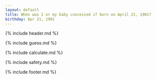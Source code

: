 ```yaml
---
layout: default
title: When was I or my baby conceived if born on April 21, 1901?
birthday: Apr 21, 1901
---
```


{% include header.md %}

{% include guess.md %}

{% include calculate.md %}

{% include safety.md %}

{% include footer.md %}



